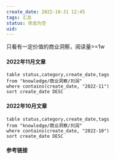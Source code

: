 ```yaml
---
create_date: 2022-10-31 12:45
tags: 汇总
status: 状态为空
uid: 
---
```


只看有一定价值的商业洞察，阅读量>=1w


#### 2022年11月文章

```dataview
table status,category,create_date,tags 
from "knowledge/商业洞察/刘润"
where contains(create_date, "2022-11")
sort create_date DESC
```

#### 2022年10月文章

```dataview
table status,category,create_date,tags 
from "knowledge/商业洞察/刘润"
where contains(create_date, "2022-10")
sort create_date DESC 
```

#### 参考链接

